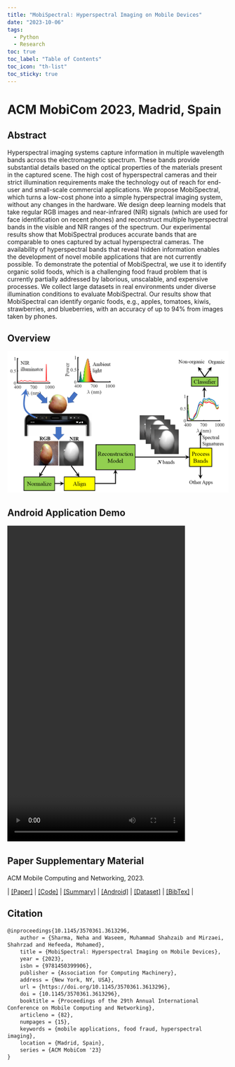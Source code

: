 ```yaml
---
title: "MobiSpectral: Hyperspectral Imaging on Mobile Devices"
date: "2023-10-06"
tags:
  - Python
  - Research
toc: true
toc_label: "Table of Contents"
toc_icon: "th-list"
toc_sticky: true
---
```


# ACM MobiCom 2023, Madrid, Spain

## Abstract
Hyperspectral imaging systems capture information in multiple wavelength bands across the electromagnetic spectrum. These bands provide substantial details based on the optical properties of the materials present in the captured scene. The high cost of hyperspectral cameras and their strict illumination requirements make the technology out of reach for end-user and small-scale commercial applications. We propose MobiSpectral, which turns a low-cost phone into a simple hyperspectral imaging system, without any changes in the hardware. We design deep learning models that take regular RGB images and near-infrared (NIR) signals (which are used for face identification on recent phones) and reconstruct multiple hyperspectral bands in the visible and NIR ranges of the spectrum. Our experimental results show that MobiSpectral produces accurate bands that are comparable to ones captured by actual hyperspectral cameras. The availability of hyperspectral bands that reveal hidden information enables the development of novel mobile applications that are not currently possible. To demonstrate the potential of MobiSpectral, we use it to identify organic solid foods, which is a challenging food fraud problem that is currently partially addressed by laborious, unscalable, and expensive processes. We collect large datasets in real environments under diverse illumination conditions to evaluate MobiSpectral. Our results show that MobiSpectral can identify organic foods, e.g., apples, tomatoes, kiwis, strawberries, and blueberries, with an accuracy of up to 94% from images taken by phones.

## Overview
![MobiSpectral Overview](/assets/images/ProjectAssets/MobiSpectral/mobispectralOverview.png)

## Android Application Demo
<video width="405" height="720" controls>
	<source src="/assets/images/ProjectAssets/MobiSpectral/mobispectralApp.mp4" type="video/mp4">
</video>

## Paper Supplementary Material
ACM Mobile Computing and Networking, 2023.

| [[Paper]](/assets/images/ProjectAssets/MobiSpectral/mobiCom23_MobiSpectral.pdf) | [[Code]](https://github.com/mobispectral/mobicom23_mobispectral) | [[Summary]](/_projects/MobiSpectral/) | [[Android]](https://github.com/ShahzaibWaseem/MobiSpectral-Android) | [[Dataset]](https://www.frdr-dfdr.ca/repo/dataset/cf34da8b-f794-47c5-b114-88ecdd112a14) | [[BibTex]](/assets/images/ProjectAssets/MobiSpectral/mobispectral.bib) |

## Citation
```
@inproceedings{10.1145/3570361.3613296,
	author = {Sharma, Neha and Waseem, Muhammad Shahzaib and Mirzaei, Shahrzad and Hefeeda, Mohamed},
	title = {MobiSpectral: Hyperspectral Imaging on Mobile Devices},
	year = {2023},
	isbn = {9781450399906},
	publisher = {Association for Computing Machinery},
	address = {New York, NY, USA},
	url = {https://doi.org/10.1145/3570361.3613296},
	doi = {10.1145/3570361.3613296},
	booktitle = {Proceedings of the 29th Annual International Conference on Mobile Computing and Networking},
	articleno = {82},
	numpages = {15},
	keywords = {mobile applications, food fraud, hyperspectral imaging},
	location = {Madrid, Spain},
	series = {ACM MobiCom '23}
}
```